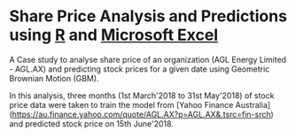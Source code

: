 # Share Price Analysis and Predictions using [R](/Program.R) and [Microsoft Excel](/Calculation.xlsx)

A Case study to analyse share price of an organization (AGL Energy Limited - AGL.AX) and predicting stock prices for a given date using Geometric Brownian Motion (GBM).

In this analysis, three months (1st March'2018 to 31st May'2018) of stock price data were taken to train the model from [Yahoo Finance Australia] (https://au.finance.yahoo.com/quote/AGL.AX?p=AGL.AX&.tsrc=fin-srch) and predicted stock price on 15th June'2018.